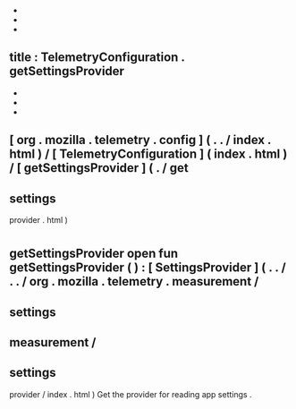 -
-
-
title
:
TelemetryConfiguration
.
getSettingsProvider
-
-
-
-
[
org
.
mozilla
.
telemetry
.
config
]
(
.
.
/
index
.
html
)
/
[
TelemetryConfiguration
]
(
index
.
html
)
/
[
getSettingsProvider
]
(
.
/
get
-
settings
-
provider
.
html
)
#
getSettingsProvider
open
fun
getSettingsProvider
(
)
:
[
SettingsProvider
]
(
.
.
/
.
.
/
org
.
mozilla
.
telemetry
.
measurement
/
-
settings
-
measurement
/
-
settings
-
provider
/
index
.
html
)
Get
the
provider
for
reading
app
settings
.
